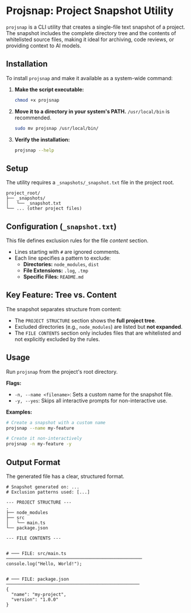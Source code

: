 # Projsnap: Project Snapshot Utility

`projsnap` is a CLI utility that creates a single-file text snapshot of a project. The snapshot includes the complete directory tree and the contents of whitelisted source files, making it ideal for archiving, code reviews, or providing context to AI models.

## Installation

To install `projsnap` and make it available as a system-wide command:

1.  **Make the script executable:**
    ```bash
    chmod +x projsnap
    ```

2.  **Move it to a directory in your system's PATH.** `/usr/local/bin` is recommended.
    ```bash
    sudo mv projsnap /usr/local/bin/
    ```

3.  **Verify the installation:**
    ```bash
    projsnap --help
    ```

## Setup

The utility requires a `_snapshots/_snapshot.txt` file in the project root.

```
project_root/
├── _snapshots/
│   └── _snapshot.txt
└── ... (other project files)
```

## Configuration (`_snapshot.txt`)

This file defines exclusion rules for the file *content* section.

-   Lines starting with `#` are ignored comments.
-   Each line specifies a pattern to exclude:
    -   **Directories:** `node_modules`, `dist`
    -   **File Extensions:** `.log`, `.tmp`
    -   **Specific Files:** `README.md`

## Key Feature: Tree vs. Content

The snapshot separates structure from content:

-   The `PROJECT STRUCTURE` section shows the **full project tree**.
-   Excluded directories (e.g., `node_modules`) are listed but **not expanded**.
-   The `FILE CONTENTS` section only includes files that are whitelisted and not explicitly excluded by the rules.

## Usage

Run `projsnap` from the project's root directory.

**Flags:**
-   `-n, --name <filename>`: Sets a custom name for the snapshot file.
-   `-y, --yes`: Skips all interactive prompts for non-interactive use.

**Examples:**
```bash
# Create a snapshot with a custom name
projsnap --name my-feature

# Create it non-interactively
projsnap -n my-feature -y
```

## Output Format

The generated file has a clear, structured format.

```
# Snapshot generated on: ...
# Exclusion patterns used: [...]

--- PROJECT STRUCTURE ---
.
├── node_modules
├── src
│   └── main.ts
└── package.json

--- FILE CONTENTS ---


# ─── FILE: src/main.ts ────────────────────────────────────────────────────
console.log("Hello, World!");


# ─── FILE: package.json ───────────────────────────────────────────────────
{
  "name": "my-project",
  "version": "1.0.0"
}
```
